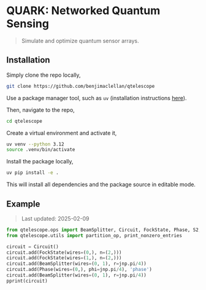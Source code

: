 # QUARK: Networked Quantum Sensing

> Simulate and optimize quantum sensor arrays.


## Installation
Simply clone the repo locally,
```bash
git clone https://github.com/benjimaclellan/qtelescope
```

Use a package manager tool, such as `uv` (installation instructions [here](https://docs.astral.sh/uv/getting-started/installation/)).


Then, navigate to the repo,
```bash
cd qtelescope
```

Create a virtual environment and activate it,
```bash
uv venv --python 3.12
source .venv/bin/activate
```

Install the package locally,
```bash
uv pip install -e .
```
This will install all dependencies and the package source in editable mode.


## Example

> Last updated: 2025-02-09

```python
from qtelescope.ops import BeamSplitter, Circuit, FockState, Phase, S2, create, destroy
from qtelescope.utils import partition_op, print_nonzero_entries

circuit = Circuit()
circuit.add(FockState(wires=(0,), n=(2,)))
circuit.add(FockState(wires=(1,), n=(2,)))
circuit.add(BeamSplitter(wires=(0, 1), r=jnp.pi/4))
circuit.add(Phase(wires=(0,), phi=jnp.pi/4), 'phase')
circuit.add(BeamSplitter(wires=(0, 1), r=jnp.pi/4))
pprint(circuit)
```